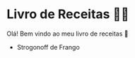# Livro de Receitas :man_cook:

Olá! Bem vindo ao meu livro de receitas :wave:

- Strogonoff de Frango


